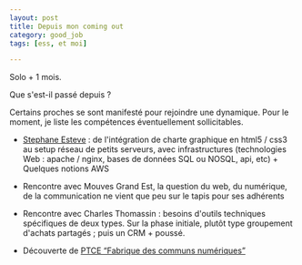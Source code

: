 ```yaml
---
layout: post
title: Depuis mon coming out
category: good_job
tags: [ess, et moi]

---
```


Solo + 1 mois.

<!--more-->

Que s'est-il passé depuis ?

Certains proches se sont manifesté pour rejoindre une dynamique. Pour le moment, je liste les compétences éventuellement sollicitables.

- [Stephane Esteve](steeveosteen) : de l'intégration de charte graphique en html5 / css3 au setup réseau de petits serveurs, avec infrastructures (technologies Web : apache / nginx, bases de données SQL ou NOSQL, api, etc) + Quelques notions AWS


- Rencontre avec Mouves Grand Est, la question du web, du numérique, de la communication ne vient que peu sur le tapis pour ses adhérents

- Rencontre avec Charles Thomassin : besoins d'outils techniques spécifiques de deux types. Sur la phase initiale, plutôt type groupement d'achats partagés ; puis un CRM + poussé.


- Découverte de [PTCE “Fabrique des communs numériques”](http://www.valeureux.org/blog/champions-de-cooperation/pairs/)
